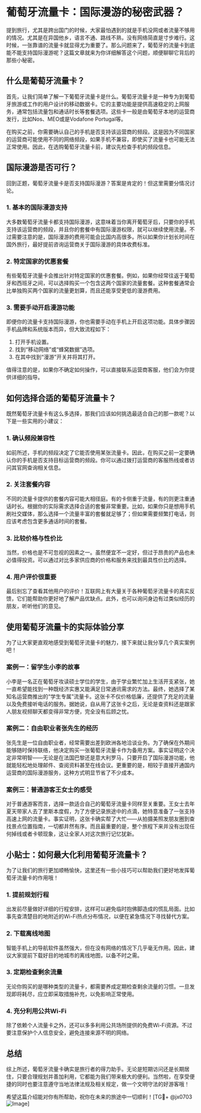 # 葡萄牙流量卡：国际漫游的秘密武器？

提到旅行，尤其是跨出国门的时候，大家最怕遇到的就是手机没网或者流量不够用的情况。尤其是在异国他乡，语言不通、路线不熟，没有网络简直是寸步难行。这时候，一张靠谱的流量卡就显得尤为重要了。那么问题来了，葡萄牙的流量卡到底能不能支持国际漫游呢？这篇文章就来为你详细解答这个问题，顺便聊聊它背后的那些小秘密。

## 什么是葡萄牙流量卡？

首先，让我们简单了解一下葡萄牙流量卡是什么。葡萄牙流量卡是一种专为到葡萄牙旅游或工作的用户设计的移动数据卡。它的主要功能是提供高速稳定的上网服务，通常包括流量包和通话时长等套餐选项。这些卡一般是由葡萄牙本地的运营商发行，比如Nos、MEO或是Vodafone Portugal等。

在购买之前，你需要确认自己的手机是否支持该运营商的频段。这是因为不同国家的运营商可能使用不同的网络频段，如果手机不兼容，即使买了流量卡也可能无法正常使用。因此，在选购葡萄牙流量卡前，建议先检查手机的频段信息。

## 国际漫游是否可行？

回到正题，葡萄牙流量卡是否支持国际漫游？答案是肯定的！但这里需要分情况讨论。

### 1. 基本的国际漫游支持

大多数葡萄牙流量卡都支持国际漫游，这意味着当你离开葡萄牙后，只要你的手机支持该运营商的频段，并且你的套餐中有国际漫游权限，就可以继续使用流量。不过需要注意的是，国际漫游的费用可能会比国内高很多。所以如果你计划长时间在国外旅行，最好提前咨询运营商关于国际漫游的具体收费标准。

### 2. 特定国家的优惠套餐

有些葡萄牙流量卡会推出针对特定国家的优惠套餐。例如，如果你经常往返于葡萄牙和西班牙之间，可以选择购买一个包含这两个国家的流量套餐。这种套餐通常会比单独购买两个国家的流量更划算，而且还能享受更低的漫游费用。

### 3. 需要手动开启漫游功能

即便你的流量卡支持国际漫游，你也需要手动在手机上开启这项功能。具体步骤因手机品牌和系统版本而异，但大致流程如下：

1. 打开手机设置。
2. 找到“移动网络”或“蜂窝数据”选项。
3. 在其中找到“漫游”开关并将其打开。

值得注意的是，如果你不确定如何操作，可以直接联系运营商客服，他们会为你提供详细的指导。

## 如何选择合适的葡萄牙流量卡？

既然葡萄牙流量卡有这么多选择，那我们应该如何挑选最适合自己的那一款呢？以下是一些实用的小建议：

### 1. 确认频段兼容性

如前所述，手机的频段决定了它能否使用某张流量卡。因此，在购买之前一定要确认你的手机是否支持目标运营商的频段。你可以通过拨打运营商的客服热线或者访问其官网查询相关信息。

### 2. 关注套餐内容

不同的流量卡提供的套餐内容可能大相径庭。有的卡侧重于流量，有的则更注重通话时长。根据你的实际需求选择合适的套餐非常重要。比如，如果你只是想用手机刷社交媒体，那么选择一个流量丰富的套餐就足够了；但如果需要频繁打电话，则应该考虑包含更多通话时间的套餐。

### 3. 比较价格与性价比

当然，价格也是不可忽视的因素之一。虽然便宜不一定好，但过于昂贵的产品也未必值得投资。可以通过对比多家供应商的价格和服务来找到最具性价比的选择。

### 4. 用户评价很重要

最后别忘了查看其他用户的评价！互联网上有大量关于各种葡萄牙流量卡的真实反馈，它们能帮助你更好地了解产品优缺点。此外，也可以询问身边有过类似经历的朋友，听听他们的意见。

## 使用葡萄牙流量卡的实际体验分享

为了让大家更直观地感受到葡萄牙流量卡的魅力，接下来就让我分享几个真实案例吧！

### 案例一：留学生小李的故事

小李是一名正在葡萄牙攻读硕士学位的学生，由于学业繁忙加上生活开支紧张，她一直希望能找到一种既经济实惠又能满足日常通讯需求的方法。最终，她选择了某知名运营商推出的“学生专属”流量卡。这张卡不仅价格低廉，还提供了充足的流量以及免费接听电话的服务。据她说，自从用了这张卡之后，无论是查资料还是跟家人朋友视频聊天都变得非常方便，完全没有后顾之忧。

### 案例二：自由职业者张先生的经历

张先生是一位自由职业者，经常需要出差到欧洲各地洽谈业务。为了确保在外期间能够随时保持联络，他决定购买一张葡萄牙流量卡作为备用方案。事实证明这个决定非常明智——无论是在法国巴黎还是意大利罗马，只要开启了国际漫游功能，他就能轻松地处理邮件、查阅资料甚至在线会议。更重要的是，相较于直接开通国内运营商的国际漫游服务，这种方式明显节省了不少成本。

### 案例三：普通游客王女士的感受

对于普通游客而言，选择一款适合自己的葡萄牙流量卡同样至关重要。王女士去年夏天带家人去了里斯本度假，为了方便记录旅途中的点滴，她特意准备了一张支持高速上网的流量卡。事实证明，这张卡确实帮了大忙——从拍摄美照发朋友圈到查找景点位置指南，一切都井然有序。而且最重要的是，整个旅程下来并没有出现任何掉线或者卡顿现象，这让全家人对这次旅行记忆犹新。

## 小贴士：如何最大化利用葡萄牙流量卡？

为了让我们的旅行更加顺畅愉快，这里还有一些小技巧可以帮助我们更好地发挥葡萄牙流量卡的作用哦！

### 1. 提前规划行程

出发前尽量做好详细的行程安排，这样可以避免临时抱佛脚造成的慌乱局面。比如事先查清楚目的地附近的Wi-Fi热点分布情况，以便在紧急情况下寻找替代方案。

### 2. 下载离线地图

智能手机上的导航软件虽然强大，但在没有网络的情况下几乎毫无作用。因此，建议大家提前下载好目的地城市的离线地图，以备不时之需。

### 3. 定期检查剩余流量

无论你购买的是哪种类型的流量卡，都需要养成定期检查剩余流量的习惯。一旦发现即将耗尽，应立即采取措施补充，以免影响正常使用。

### 4. 充分利用公共Wi-Fi

除了依赖个人流量卡之外，还可以多多利用公共场所提供的免费Wi-Fi资源。不过要注意保护个人信息安全，避免连接来源不明的网络。

## 总结

综上所述，葡萄牙流量卡确实是旅行者的得力助手。无论是短期访问还是长期居住，只要合理规划并善加利用，它都能为我们带来极大的便利。当然啦，在享受便捷的同时也要注意遵守当地法律法规及相关规定，做一个文明守法的好游客哦！

希望这篇介绍能对你有所帮助，祝你在未来的旅途中一切顺利！[TG💪+ @jx0703 ![Image](https://github.com/user-attachments/assets/dbca1d08-cadb-493c-b0ec-ad6f7a83f270)]